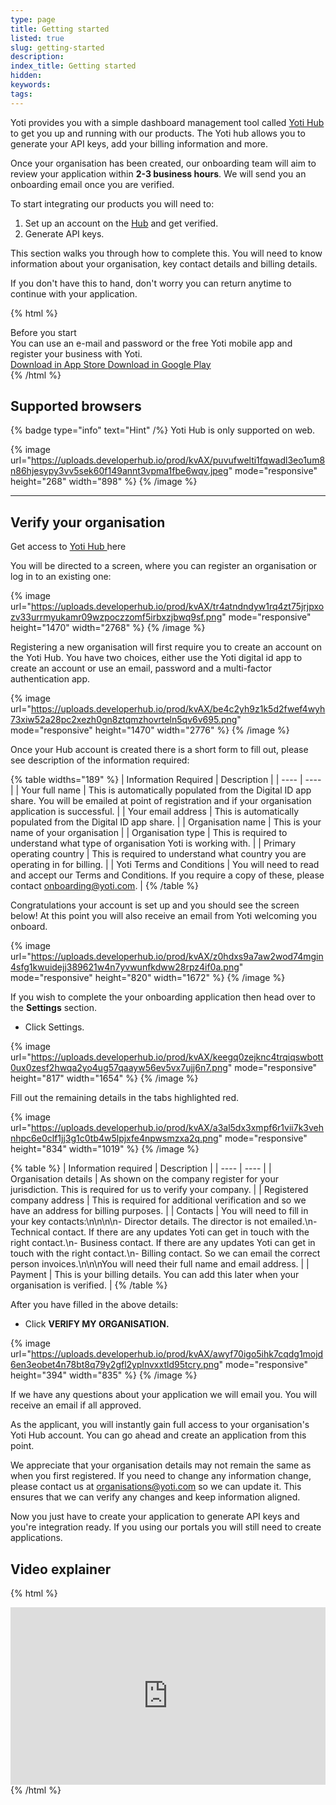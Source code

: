 ```yaml
---
type: page
title: Getting started
listed: true
slug: getting-started
description: 
index_title: Getting started
hidden: 
keywords: 
tags: 
---
```


Yoti provides you with a simple dashboard management tool called [Yoti Hub ](https://hub.yoti.com/login)to get you up and running with our products. The Yoti hub allows you to generate your API keys, add your billing information and more.

Once your organisation has been created, our onboarding team will aim to review your application within **2-3 business hours**. We will send you an onboarding email once you are verified.

To start integrating our products you will need to:

1. Set up an account on the [Hub](https://hub.yoti.com/login-organisations) and get verified.
2. Generate API keys.

This section walks you through how to complete this. You will need to know information about your organisation, key contact details and billing details.

If you don't have this to hand, don't worry you can return anytime to continue with your application.

{% html %}
<div class="alert-BYS">
   <div class="alert-title" id="BYS">
      Before you start
   </div>
   <div class="alert-text" >
      You can use an e-mail and password or the free Yoti mobile app and register your business with Yoti.
   </div>
   <div class="alert-links"> 
      <a href="https://apps.apple.com/gb/app/yoti-your-digital-identity/id983980808"> Download in App Store </a>
      <a href="https://play.google.com/store/apps/details?id=com.yoti.mobile.android.live&hl=en_GB"> Download in Google Play </a> 
   </div>
</div>
{% /html %}

## Supported browsers

{% badge type="info" text="Hint" /%} Yoti Hub is only supported on web.

{% image url="https://uploads.developerhub.io/prod/kvAX/puvufwelti1fqwadl3eo1um8n86hjesypy3vv5sek60f149annt3vpma1fbe6wqv.jpeg" mode="responsive" height="268" width="898" %}
{% /image %}

---

## Verify your organisation

Get access to [Yoti Hub ](https://hub.yoti.com)here

You will be directed to a screen, where you can register an organisation or log in to an existing one:

{% image url="https://uploads.developerhub.io/prod/kvAX/tr4atndndyw1rq4zt75jrjpxozv33urrmyukamr09wzpoczzomf5irbxzjbwq9sf.png" mode="responsive" height="1470" width="2768" %}
{% /image %}

Registering a new organisation will first require you to create an account on the Yoti Hub. You have two choices, either use the Yoti digital id app to create an account or use an email, password and a multi-factor authentication app.

{% image url="https://uploads.developerhub.io/prod/kvAX/be4c2yh9z1k5d2fwef4wyh73xiw52a28pc2xezh0gn8ztqmzhovrteln5qv6v695.png" mode="responsive" height="1470" width="2776" %}
{% /image %}

Once your Hub account is created there is a short form to fill out, please see description of the information required:

{% table widths="189" %}
| Information Required | Description | 
| ---- | ---- | 
| Your full name | This is automatically populated from the Digital ID app share. You will be emailed at point of registration and if your organisation application is successful. | 
| Your email address | This is automatically populated from the Digital ID app share. | 
| Organisation name | This is your name of your organisation | 
| Organisation type | This is required to understand what type of organisation Yoti is working with. | 
| Primary operating country | This is required to understand what country you are operating in for billing. | 
| Yoti Terms and Conditions | You will need to read and accept our Terms and Conditions. If you require a copy of these, please contact [onboarding@yoti.com](onboarding@yoti.com). | 
{% /table %}

Congratulations your account is set up and you should see the screen below! At this point you will also receive an email from Yoti welcoming you onboard.

{% image url="https://uploads.developerhub.io/prod/kvAX/z0hdxs9a7aw2wod74mgin4sfg1kwuidejj389621w4n7yvwunfkdww28rpz4if0a.png" mode="responsive" height="820" width="1672" %}
{% /image %}

If you wish to complete the your onboarding application then head over to the **Settings** section.

- Click Settings.

{% image url="https://uploads.developerhub.io/prod/kvAX/keegq0zejknc4trqiqswbott0ux0zesf2hwqa2yo4ug57qaayw56ev5vx7ujj6n7.png" mode="responsive" height="817" width="1654" %}
{% /image %}

Fill out the remaining details in the tabs highlighted red.

{% image url="https://uploads.developerhub.io/prod/kvAX/a3al5dx3xmpf6r1vii7k3vehnhpc6e0clf1jj3g1c0tb4w5lpjxfe4npwsmzxa2q.png" mode="responsive" height="834" width="1019" %}
{% /image %}

{% table %}
| Information required | Description | 
| ---- | ---- | 
| Organisation details | As shown on the company register for your jurisdiction. This is required for us to verify your company. | 
| Registered company address | This is required for additional verification and so we have an address for billing purposes. | 
| Contacts | You will need to fill in your key contacts:\n\n\n\n- Director details. The director is not emailed.\n- Technical contact. If there are any updates Yoti can get in touch with the right contact.\n- Business contact. If there are any updates Yoti can get in touch with the right contact.\n- Billing contact. So we can email the correct person invoices.\n\n\nYou will need their full name and email address. | 
| Payment | This is your billing details. You can add this later when your organisation is verified. | 
{% /table %}

After you have filled in the above details:

- Click **VERIFY MY ORGANISATION.**

{% image url="https://uploads.developerhub.io/prod/kvAX/awyf70igo5ihk7cqdg1mojd6en3eobet4n78bt8q79y2gfl2yplnvxxtld95tcry.png" mode="responsive" height="394" width="835" %}
{% /image %}

If we have any questions about your application we will email you. You will receive an email if all approved.

As the applicant, you will instantly gain full access to your organisation's Yoti Hub account. You can go ahead and create an application from this point.

We appreciate that your organisation details may not remain the same as when you first registered. If you need to change any information change, please contact us at [organisations@yoti.com](mailto:organisations@yoti.com) so we can update it. This ensures that we can verify any changes and keep information aligned.

Now you just have to create your application to generate API keys and you're integration ready. If you using our portals you will still need to create applications.

## Video explainer

{% html %}
<div style="padding:56.25% 0 0 0;position:relative;"><iframe src="https://player.vimeo.com/video/647419576?h=31563b1366&amp;badge=0&amp;autopause=0&amp;player_id=0&amp;app_id=58479&dnt=1" frameborder="0" allow="autoplay; fullscreen; picture-in-picture" allowfullscreen style="position:absolute;top:0;left:0;width:100%;height:100%;" title="Getting started in the Yoti Business Hub.mp4"></iframe></div><script src="https://player.vimeo.com/api/player.js"></script>
{% /html %}